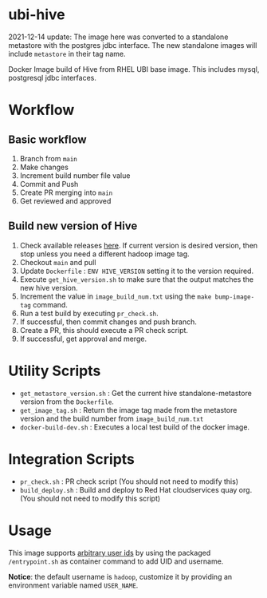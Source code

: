 # ubi-hive

2021-12-14 update: The image here was converted to a standalone metastore with the postgres jdbc interface. The new standalone images will include `metastore` in their tag name.

Docker Image build of Hive from RHEL UBI base image. This includes mysql, postgresql jdbc interfaces.

# Workflow

## Basic workflow

1. Branch from `main`
2. Make changes
3. Increment build number file value
4. Commit and Push
5. Create PR merging into `main`
6. Get reviewed and approved

## Build new version of Hive

1. Check available releases [here](https://downloads.apache.org/hive/). If current version is desired version, then stop unless you need a different hadoop image tag.
2. Checkout `main` and pull
3. Update `Dockerfile` : `ENV HIVE_VERSION` setting it to the version required.
5. Execute `get_hive_version.sh` to make sure that the output matches the new hive version.
6. Increment the value in `image_build_num.txt` using the `make bump-image-tag` command.
7. Run a test build by executing `pr_check.sh`.
8. If successful, then commit changes and push branch.
9. Create a PR, this should execute a PR check script.
10. If successful, get approval and merge.

# Utility Scripts

* `get_metastore_version.sh` : Get the current hive standalone-metastore version from the `Dockerfile`.
* `get_image_tag.sh` : Return the image tag made from the metastore version and the build number from `image_build_num.txt`
* `docker-build-dev.sh` : Executes a local test build of the docker image.

# Integration Scripts

* `pr_check.sh` : PR check script (You should not need to modify this)
* `build_deploy.sh` : Build and deploy to Red Hat cloudservices quay org. (You should not need to modify this script)

# Usage

This image supports [arbitrary user ids](https://docs.openshift.com/container-platform/4.7/openshift_images/create-images.html#use-uid_create-images)
by using the packaged `/entrypoint.sh` as container command to add UID and
username.

**Notice**: the default username is `hadoop`, customize it by providing an
environment variable named `USER_NAME`.